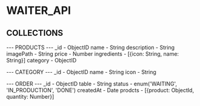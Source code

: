 # WAITER_API

## COLLECTIONS

--- PRODUCTS ---
\_id - ObjectID
name - String
description - String
imagePath - String
price - Number
ingredients - [{icon: String, name: String}]
category - ObjectID

--- CATEGORY ---
\_id - ObjectID
name - String
icon - String

--- ORDER ---
\_id - ObjectID
table - String
status - enum('WAITING', 'IN_PRODUCTION', 'DONE')
createdAt - Date
prodcts - [{product: ObjectId, quantity: Number}]
